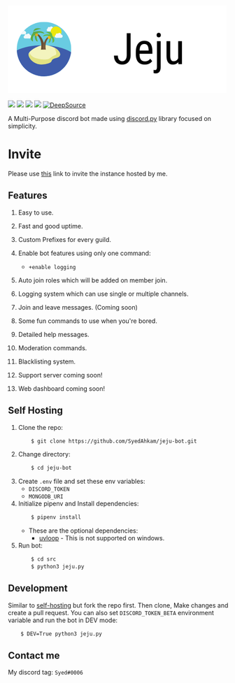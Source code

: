 ![jeju_logo](assets/images/jeju_logo_flat.png "jeju logo")

![](https://badgen.net/github/checks/SyedAhkam/jeju-bot)
![](https://badgen.net/github/stars/SyedAhkam/jeju-bot)
![](https://badgen.net/github/commits/SyedAhkam/jeju-bot)
![](https://badgen.net/github/last-commit/SyedAhkam/jeju-bot)
[![DeepSource](https://static.deepsource.io/deepsource-badge-light-mini.svg)](https://deepsource.io/gh/SyedAhkam/jeju-bot/?ref=repository-badge)

A Multi-Purpose discord bot made using [discord.py](https://github.com/Rapptz/discord.py) library focused on simplicity.

# Invite

Please use [this](https://discord.com/oauth2/authorize?client_id=699595477934538782&permissions=2080763126&scope=bot) link to invite the instance hosted by me.

## Features

1. Easy to use.

2. Fast and good uptime.

3. Custom Prefixes for every guild.

4. Enable bot features using only one command:

   - `+enable logging`

5. Auto join roles which will be added on member join.

6. Logging system which can use single or multiple channels.

7. Join and leave messages. (Coming soon)

8. Some fun commands to use when you're bored.

9. Detailed help messages.

10. Moderation commands.

11. Blacklisting system.

12. Support server coming soon!

13. Web dashboard coming soon!

## Self Hosting

1. Clone the repo:
   ```sh
       $ git clone https://github.com/SyedAhkam/jeju-bot.git
   ```
2. Change directory:
   ```sh
       $ cd jeju-bot
   ```
3. Create `.env` file and set these env variables:
   - `DISCORD_TOKEN`
   - `MONGODB_URI`
4. Initialize pipenv and Install dependencies:
   ```sh
       $ pipenv install
   ```
   - These are the optional dependencies:
     - [uvloop](https://github.com/MagicStack/uvloop) - This is not supported on windows.
5. Run bot:
   ```sh
       $ cd src
       $ python3 jeju.py
   ```

## Development

Similar to [self-hosting](#Self-Hosting) but fork the repo first. Then clone, Make changes and create a pull request.
You can also set `DISCORD_TOKEN_BETA` environment variable and run the bot in DEV mode:

```sh
    $ DEV=True python3 jeju.py
```

## Contact me

My discord tag: `Syed#0006`
